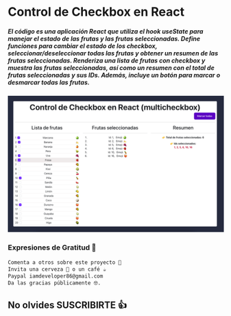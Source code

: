 # Control de Checkbox en React

##### El código es una aplicación React que utiliza el hook useState para manejar el estado de las frutas y las frutas seleccionadas. Define funciones para cambiar el estado de los checkbox, seleccionar/deseleccionar todas las frutas y obtener un resumen de las frutas seleccionadas. Renderiza una lista de frutas con checkbox y muestra las frutas seleccionadas, así como un resumen con el total de frutas seleccionadas y sus IDs. Además, incluye un botón para marcar o desmarcar todas las frutas.

![](https://raw.githubusercontent.com/urian121/imagenes-proyectos-github/master/multicheckbox-reactjs.png)

### Expresiones de Gratitud 🎁

    Comenta a otros sobre este proyecto 📢
    Invita una cerveza 🍺 o un café ☕
    Paypal iamdeveloper86@gmail.com
    Da las gracias públicamente 🤓.

## No olvides SUSCRIBIRTE 👍
